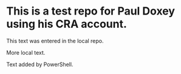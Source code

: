 # This is a test repo for Paul Doxey using his CRA account.

This text was entered in the local repo.

More local text.

Text added by PowerShell.

